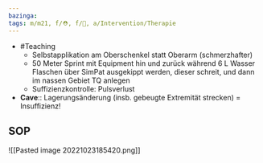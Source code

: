 ```yaml
---
bazinga: 
tags: m/m21, f/⛑️, f/🔪, a/Intervention/Therapie
---
```

- #Teaching 
	- Selbstapplikation am Oberschenkel statt Oberarm (schmerzhafter)
	- 50 Meter Sprint mit Equipment hin und zurück während 6 L Wasser Flaschen über SimPat ausgekippt werden, dieser schreit, und dann im nassen Gebiet TQ anlegen
	- Suffizienzkontrolle: Pulsverlust
- **Cave**:: Lagerungsänderung (insb. gebeugte Extremität strecken) = Insuffizienz!

## SOP
![[Pasted image 20221023185420.png]]